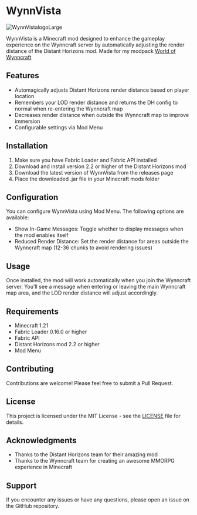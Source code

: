 # WynnVista
![WynnVistalogoLarge](https://github.com/user-attachments/assets/a15ce380-5645-41f4-b780-72c07aa7521c)

WynnVista is a Minecraft mod designed to enhance the gameplay experience on the Wynncraft server by automatically adjusting the render distance of the Distant Horizons mod. Made for my modpack [World of Wynncraft](https://github.com/bob10234/World-of-Wynncraft)

## Features

- Automagically adjusts Distant Horizons render distance based on player location
- Remembers your LOD render distance and returns the DH config to normal when re-entering the Wynncraft map
- Decreases render distance when outside the Wynncraft map to improve immersion
- Configurable settings via Mod Menu

## Installation

1. Make sure you have Fabric Loader and Fabric API installed
2. Download and install version 2.2 or higher of the Distant Horizons mod
3. Download the latest version of WynnVista from the releases page
4. Place the downloaded .jar file in your Minecraft mods folder

## Configuration

You can configure WynnVista using Mod Menu. The following options are available:

- Show In-Game Messages: Toggle whether to display messages when the mod enables itself
- Reduced Render Distance: Set the render distance for areas outside the Wynncraft map (12-36 chunks to avoid rendering issues)

## Usage

Once installed, the mod will work automatically when you join the Wynncraft server. You'll see a message when entering or leaving the main Wynncraft map area, and the LOD render distance will adjust accordingly.

## Requirements

- Minecraft 1.21
- Fabric Loader 0.16.0 or higher
- Fabric API
- Distant Horizons mod 2.2 or higher
- Mod Menu

## Contributing

Contributions are welcome! Please feel free to submit a Pull Request.

## License

This project is licensed under the MIT License - see the [LICENSE](LICENSE.txt) file for details.

## Acknowledgments

- Thanks to the Distant Horizons team for their amazing mod
- Thanks to the Wynncraft team for creating an awesome MMORPG experience in Minecraft

## Support

If you encounter any issues or have any questions, please open an issue on the GitHub repository.
